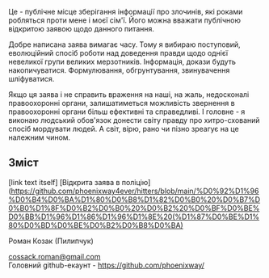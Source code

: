 Це - публічне місце зберігання інформації про злочинів, які роками робляться проти мене і моєї сім'ї. Його можна вважати публічною відкритою заявою щодо данного питання. 

Добре написана заява вимагає часу. Тому я вибираю поступовий, еволюційний спосіб роботи над доведення правди щодо однієї невеликої групи великих мерзотників. Інформація, докази будуть накопичуватися. Формулювання, обгрунтування, звинувачення шліфуватися. 

Якщо ця заява і не справить враження на наші, на жаль, недосконалі правоохоронні органи, залишатиметься можливість звернення в правоохоронні органи більш ефективні та справедливі. І головне - я виконаю людський обов'язок донести світу правду про хитро-схований спосіб мордувати людей. А світ, вірю, рано чи пізно зреагує на це належним чином.

## Зміст

[link text itself]
[Відкрита заява в поліцію](https://github.com/phoenixway4ever/hitters/blob/main/%D0%92%D1%96%D0%B4%D0%BA%D1%80%D0%B8%D1%82%D0%B0%20%D0%B7%D0%B0%D1%8F%D0%B2%D0%B0%20%D0%B2%20%D0%BF%D0%BE%D0%BB%D1%96%D1%86%D1%96%D1%8E%20(%D1%87%D0%BE%D1%80%D0%BD%D0%BE%D0%B2%D0%B8%D0%BA)


 Роман Козак (Пилипчук)

cossack.roman@gmail.com  
Головний github-екаунт - https://github.com/phoenixway/
